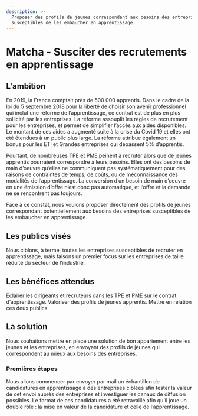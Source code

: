 ```yaml
---
description: >-
  Proposer des profils de jeunes correspondant aux besoins des entreprises
  susceptibles de les embaucher en apprentissage.
---
```


# Matcha - Susciter des recrutements en apprentissage

## L'ambition

En 2019, la France comptait près de 500 000 apprentis. Dans le cadre de la loi du 5 septembre 2018 pour la liberté de choisir son avenir professionnel qui inclut une réforme de l’apprentissage, ce contrat est de plus en plus sollicité par les entreprises. La réforme assouplit les règles de recrutement pour les entreprises, et permet de simplifier l’accès aux aides disponibles. Le montant de ces aides a augmenté suite à la crise du Covid 19 et elles ont été étendues à un public plus large. La réforme attribue également un bonus pour les ETI et Grandes entreprises qui dépassent 5% d’apprentis.

Pourtant, de nombreuses TPE et PME peinent à recruter alors que de jeunes apprentis pourraient correspondre à leurs besoins. Elles ont des besoins de main d’oeuvre qu’elles ne communiquent pas systématiquement pour des raisons de contraintes de temps, de coûts, ou de méconnaissance des modalités de l’apprentissage. La conversion d’un besoin de main d’oeuvre en une émission d’offre n’est donc pas automatique, et l’offre et la demande ne se rencontrent pas toujours.

Face à ce constat, nous voulons proposer directement des profils de jeunes correspondant potentiellement aux besoins des entreprises susceptibles de les embaucher en apprentissage.

## Les publics visés

Nous ciblons, à terme, toutes les entreprises susceptibles de recruter en apprentissage, mais faisons un premier focus sur les entreprises de taille réduite du secteur de l’industrie.

## Les bénéfices attendus

Éclairer les dirigeants et recruteurs dans les TPE et PME sur le contrat d’apprentissage. Valoriser des profils de jeunes apprentis. Mettre en relation ces deux publics.

## La solution

Nous souhaitons mettre en place une solution de bon appariement entre les jeunes et les entreprises, en envoyant des profils de jeunes qui correspondent au mieux aux besoins des entreprises.

### Premières étapes

Nous allons commencer par envoyer par mail un échantillon de candidatures en apprentissage à des entreprises ciblées afin tester la valeur de cet envoi auprès des entreprises et investiguer les canaux de diffusion possibles. Le format de ces candidatures a été retravaillé afin qu’il joue un double rôle : la mise en valeur de la candidature et celle de l’apprentissage.

